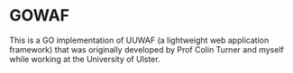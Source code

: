 # GOWAF

This is a GO implementation of UUWAF (a lightweight web application framework) that was originally developed by Prof Colin Turner and myself while working at the University of Ulster.